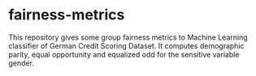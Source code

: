 # fairness-metrics
This repository gives some group fairness metrics to Machine Learning classifier of German Credit Scoring Dataset. It computes demographic parity, equal opportunity and equalized odd for the sensitive variable gender.
